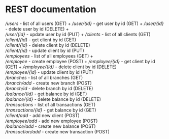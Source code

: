 # REST documentation

*/users* - list of all users (GET) +
*/user/{id}* - get user by id (GET) + 
*/user/{id}* - delete user by id (DELETE) +  
*/user/{id}* - update user by id (PUT) +
*/clients* - list of all clients (GET)  
*/client/{id}* - get client by id (GET)  
*/client/{id}* - delete client by id (DELETE)  
*/client/{id}* - update client by id (PUT)  
*/employees* - list of all employees (GET) +  
*/employee* - create employee (POST) +
*/employee/{id}* - get client by id (GET) +
*/employee/{id}* - delete client by id (DELETE)  
*/employee/{id}* - update client by id (PUT)  
*/branches* - list of all branches (GET)  
*/branch/add* - create new branch (POST)  
*/branch/id* - delete branch by id (DELETE)  
*/balance/{id}* - get balance by id (GET)  
*/balance/{id}* - delete balance by id (DELETE)  
*/transactions* - list of all transactions (GET)  
*/transactions/{id}* - get balance by id (GET)   
*/client/add* - add new client (POST)  
*/employee/add* - add new employee (POST)  
*/balance/add* - create new balance (POST)  
*/transaction/add* - create new transaction (POST)  